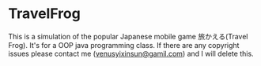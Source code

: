 # TravelFrog
This is a simulation of the popular Japanese mobile game 旅かえる(Travel Frog). It's for a OOP java programming class. If there are any copyright issues please contact me (venusyixinsun@gamil.com) and I will delete this. 
